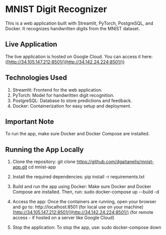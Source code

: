 # MNIST Digit Recognizer

This is a web application built with Streamlit, PyTorch, PostgreSQL, and Docker. It recognizes handwritten digits from the MNIST dataset.

## Live Application
The live application is hosted on Google Cloud. You can access it here:
([http://34.105.147.212:8501/](http://34.142.24.224:8501/))

## Technologies Used
1. Streamlit: Frontend for the web application.
2. PyTorch: Model for handwritten digit recognition.
3. PostgreSQL: Database to store predictions and feedback.
4. Docker: Containerization for easy setup and deployment.

## Important Note

To run the app, make sure Docker and Docker Compose are installed.

## Running the App Locally

1. Clone the repository:
	git clone https://github.com/dgaitanelis/mnist-app.git
	cd mnist-app

2. Install the required dependencies:
	pip install -r requirements.txt

3. Build and run the app using Docker: Make sure Docker and Docker Compose are installed. Then, run:
	sudo docker-compose up --build -d

4. Access the app: Once the containers are running, open your browser and go to:
	http://localhost:8501 (for local use on your machine)
	[http://34.105.147.212:8501/](http://34.142.24.224:8501/) (for remote access - if hosted on a server like Google Cloud)

5. Stop the application: To stop the app, use:
   sudo docker-compose down
